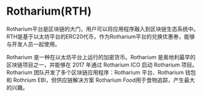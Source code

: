 # Rotharium(RTH)

Rotharium平台是区块链的大门，用户可以将应用程序融入到区块链生态系统中。RTH是基于以太坊平台的ERC20代币，作为Rotharium平台的兑换优惠券，能够与开发人员一起使用。

Rotharium 是一种在以太坊平台上运行的加密货币。Rotharium 是奥地利最早的区块链项目之一，并能够在 2017 年通过 Rotharium ICO 启动 Rotharium 项目。Rotharium 团队开发了多个区块链应用程序：Rotharium 平台、Rotharium 钱包和 Rothrium EBI，但供应链解决方案 Rotharium Food用于食物追踪，产生最大的兴趣。 


